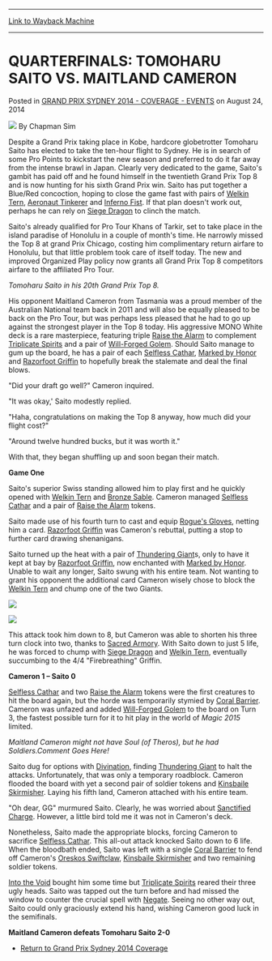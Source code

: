 
---
[Link to Wayback Machine](https://web.archive.org/web/20151118063226/http://magic.wizards.com/en/events/coverage/gpsyd14/qfsaito)

[_metadata_:author]:- "Chapman Sim"
[_metadata_:generator]:- "Drupal 7 (http://drupal.org)"
[_metadata_:node]:- "262136"
[_metadata_:publish_date]:- "2014-08-24"
[_metadata_:source]:- "div-main-content"
[_metadata_:title]:- "QUARTERFINALS: TOMOHARU SAITO VS. MAITLAND CAMERON"
[_metadata_:wayback_capture_timestamp]:- "2015-11-18 06:32:26"
[_metadata_:wayback_raw_url]:- "https://web.archive.org/web/20151118063226id_/http://magic.wizards.com/en/events/coverage/gpsyd14/qfsaito"
[_metadata_:wayback_url]:- "http://magic.wizards.com/en/events/coverage/gpsyd14/qfsaito"
---


QUARTERFINALS: TOMOHARU SAITO VS. MAITLAND CAMERON
==================================================



 Posted in [GRAND PRIX SYDNEY 2014 - COVERAGE - EVENTS](/en/events/coverage/gpsyd14)
 on August 24, 2014 






![](https://media.magic.wizards.com/styles/auth_small/public/images/person/chapman_icon_0.jpg)
By Chapman Sim












 Despite a Grand Prix taking place in Kobe, hardcore globetrotter Tomoharu Saito has elected to take the ten-hour flight to Sydney. He is in search of some Pro Points to kickstart the new season and preferred to do it far away from the intense brawl in Japan. Clearly very dedicated to the game, Saito's gambit has paid off and he found himself in the twentieth Grand Prix Top 8 and is now hunting for his sixth Grand Prix win. Saito has put together a Blue/Red concoction, hoping to close the game fast with pairs of [Welkin Tern](http://gatherer.wizards.com/Pages/Card/Details.aspx?name=Welkin+Tern), [Aeronaut Tinkerer](http://gatherer.wizards.com/Pages/Card/Details.aspx?name=Aeronaut+Tinkerer) and [Inferno Fist](http://gatherer.wizards.com/Pages/Card/Details.aspx?name=Inferno+Fist). If that plan doesn't work out, perhaps he can rely on [Siege Dragon](http://gatherer.wizards.com/Pages/Card/Details.aspx?name=Siege+Dragon) to clinch the match.



Saito's already qualified for Pro Tour Khans of Tarkir, set to take place in the island paradise of Honolulu in a couple of month's time. He narrowly missed the Top 8 at grand Prix Chicago, costing him complimentary return airfare to Honolulu, but that little problem took care of itself today. The new and improved Organized Play policy now grants all Grand Prix Top 8 competitors airfare to the affiliated Pro Tour. 





*Tomoharu Saito in his 20th Grand Prix Top 8.* 

  

 His opponent Maitland Cameron from Tasmania was a proud member of the Australian National team back in 2011 and will also be equally pleased to be back on the Pro Tour, but was perhaps less pleased that he had to go up against the strongest player in the Top 8 today. His aggressive MONO White deck is a rare masterpiece, featuring triple [Raise the Alarm](http://gatherer.wizards.com/Pages/Card/Details.aspx?name=Raise+the+Alarm) to complement [Triplicate Spirits](http://gatherer.wizards.com/Pages/Card/Details.aspx?name=Triplicate+Spirits) and a pair of [Will-Forged Golem](http://gatherer.wizards.com/Pages/Card/Details.aspx?name=Will-Forged+Golem). Should Saito manage to gum up the board, he has a pair of each [Selfless Cathar](http://gatherer.wizards.com/Pages/Card/Details.aspx?name=Selfless+Cathar), [Marked by Honor](http://gatherer.wizards.com/Pages/Card/Details.aspx?name=Marked+by+Honor) and [Razorfoot Griffin](http://gatherer.wizards.com/Pages/Card/Details.aspx?name=Razorfoot+Griffin) to hopefully break the stalemate and deal the final blows.



"Did your draft go well?" Cameron inquired.


"It was okay,' Saito modestly replied.


"Haha, congratulations on making the Top 8 anyway, how much did your flight cost?"


"Around twelve hundred bucks, but it was worth it."


With that, they began shuffling up and soon began their match.



**Game One**




 Saito's superior Swiss standing allowed him to play first and he quickly opened with [Welkin Tern](http://gatherer.wizards.com/Pages/Card/Details.aspx?name=Welkin+Tern) and [Bronze Sable](http://gatherer.wizards.com/Pages/Card/Details.aspx?name=Bronze+Sable). Cameron managed [Selfless Cathar](http://gatherer.wizards.com/Pages/Card/Details.aspx?name=Selfless+Cathar) and a pair of [Raise the Alarm](http://gatherer.wizards.com/Pages/Card/Details.aspx?name=Raise+the+Alarm) tokens.




 Saito made use of his fourth turn to cast and equip [Rogue's Gloves](http://gatherer.wizards.com/Pages/Card/Details.aspx?name=Rogue%27s+Gloves), netting him a card. [Razorfoot Griffin](http://gatherer.wizards.com/Pages/Card/Details.aspx?name=Razorfoot+Griffin) was Cameron's rebuttal, putting a stop to further card drawing shenanigans.




 Saito turned up the heat with a pair of [Thundering Giant](http://gatherer.wizards.com/Pages/Card/Details.aspx?name=Thundering+Giant)s, only to have it kept at bay by [Razorfoot Griffin](http://gatherer.wizards.com/Pages/Card/Details.aspx?name=Razorfoot+Griffin), now enchanted with [Marked by Honor](http://gatherer.wizards.com/Pages/Card/Details.aspx?name=Marked+by+Honor). Unable to wait any longer, Saito swung with his entire team. Not wanting to grant his opponent the additional card Cameron wisely chose to block the [Welkin Tern](http://gatherer.wizards.com/Pages/Card/Details.aspx?name=Welkin+Tern) and chump one of the two Giants.






![](http://gatherer.wizards.com/Handlers/Image.ashx?type=card&name=Razorfoot%20Griffin)



![](http://gatherer.wizards.com/Handlers/Image.ashx?type=card&name=Marked%20by%20Honor)






 This attack took him down to 8, but Cameron was able to shorten his three turn clock into two, thanks to [Sacred Armory](http://gatherer.wizards.com/Pages/Card/Details.aspx?name=Sacred+Armory). With Saito down to just 5 life, he was forced to chump with [Siege Dragon](http://gatherer.wizards.com/Pages/Card/Details.aspx?name=Siege+Dragon) and [Welkin Tern](http://gatherer.wizards.com/Pages/Card/Details.aspx?name=Welkin+Tern), eventually succumbing to the 4/4 "Firebreathing" Griffin.




**Cameron 1 – Saito 0**




[Selfless Cathar](http://gatherer.wizards.com/Pages/Card/Details.aspx?name=Selfless+Cathar) and two [Raise the Alarm](http://gatherer.wizards.com/Pages/Card/Details.aspx?name=Raise+the+Alarm) tokens were the first creatures to hit the board again, but the horde was temporarily stymied by [Coral Barrier](http://gatherer.wizards.com/Pages/Card/Details.aspx?name=Coral+Barrier). Cameron was unfazed and added [Will-Forged Golem](http://gatherer.wizards.com/Pages/Card/Details.aspx?name=Will-Forged+Golem) to the board on Turn 3, the fastest possible turn for it to hit play in the world of *Magic 2015* limited.






*Maitland Cameron might not have Soul (of *Theros*), but he had Soldiers.Comment Goes Here!*

  

 Saito dug for options with [Divination](http://gatherer.wizards.com/Pages/Card/Details.aspx?name=Divination), finding [Thundering Giant](http://gatherer.wizards.com/Pages/Card/Details.aspx?name=Thundering+Giant) to halt the attacks. Unfortunately, that was only a temporary roadblock. Cameron flooded the board with yet a second pair of soldier tokens and [Kinsbaile Skirmisher](http://gatherer.wizards.com/Pages/Card/Details.aspx?name=Kinsbaile+Skirmisher). Laying his fifth land, Cameron attached with his entire team.




 "Oh dear, GG" murmured Saito. Clearly, he was worried about [Sanctified Charge](http://gatherer.wizards.com/Pages/Card/Details.aspx?name=Sanctified+Charge). However, a little bird told me it was not in Cameron's deck.




 Nonetheless, Saito made the appropriate blocks, forcing Cameron to sacrifice [Selfless Cathar](http://gatherer.wizards.com/Pages/Card/Details.aspx?name=Selfless+Cathar). This all-out attack knocked Saito down to 6 life. When the bloodbath ended, Saito was left with a single [Coral Barrier](http://gatherer.wizards.com/Pages/Card/Details.aspx?name=Coral+Barrier) to fend off Cameron's [Oreskos Swiftclaw](http://gatherer.wizards.com/Pages/Card/Details.aspx?name=Oreskos+Swiftclaw), [Kinsbaile Skirmisher](http://gatherer.wizards.com/Pages/Card/Details.aspx?name=Kinsbaile+Skirmisher) and two remaining soldier tokens.




[Into the Void](http://gatherer.wizards.com/Pages/Card/Details.aspx?name=Into+the+Void) bought him some time but [Triplicate Spirits](http://gatherer.wizards.com/Pages/Card/Details.aspx?name=Triplicate+Spirits) reared their three ugly heads. Saito was tapped out the turn before and had missed the window to counter the crucial spell with [Negate](http://gatherer.wizards.com/Pages/Card/Details.aspx?name=Negate). Seeing no other way out, Saito could only graciously extend his hand, wishing Cameron good luck in the semifinals.




**Maitland Cameron defeats Tomoharu Saito 2-0**



* [Return to Grand Prix Sydney 2014 Coverage](http://magic.wizards.com/en/events/coverage/gpsyd14)






